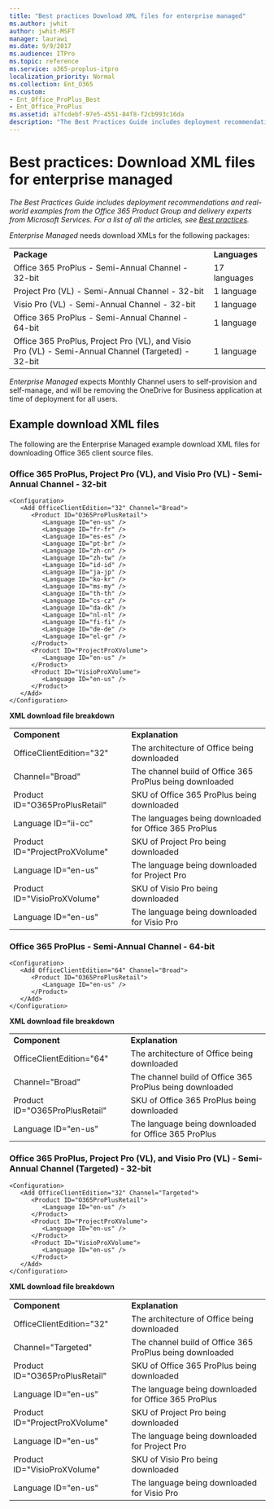 ```yaml
---
title: "Best practices Download XML files for enterprise managed"
ms.author: jwhit
author: jwhit-MSFT
manager: laurawi
ms.date: 9/9/2017
ms.audience: ITPro
ms.topic: reference
ms.service: o365-proplus-itpro
localization_priority: Normal
ms.collection: Ent_O365
ms.custom:
- Ent_Office_ProPlus_Best
- Ent_Office_ProPlus
ms.assetid: a7fcdebf-97e5-4551-84f8-f2cb993c16da
description: "The Best Practices Guide includes deployment recommendations and real-world examples from the Office 365 Product Group and delivery experts from Microsoft Services. For a list of all the articles, see Best practices."
---
```


# Best practices: Download XML files for enterprise managed

 *The Best Practices Guide includes deployment recommendations and real-world examples from the Office 365 Product Group and delivery experts from Microsoft Services. For a list of all the articles, see [Best practices](best-practices.md).* 
  
 *Enterprise Managed*  needs download XMLs for the following packages:
  
|||
|:-----|:-----|
|**Package** <br/> |**Languages** <br/> |
|Office 365 ProPlus - Semi-Annual Channel - 32-bit  <br/> |17 languages  <br/> |
|Project Pro (VL) - Semi-Annual Channel - 32-bit  <br/> |1 language  <br/> |
|Visio Pro (VL) - Semi-Annual Channel - 32-bit  <br/> |1 language  <br/> |
|Office 365 ProPlus - Semi-Annual Channel - 64-bit  <br/> |1 language  <br/> |
|Office 365 ProPlus, Project Pro (VL), and Visio Pro (VL) - Semi-Annual Channel (Targeted) - 32-bit  <br/> |1 language  <br/> |
   
 *Enterprise Managed*  expects Monthly Channel users to self-provision and self-manage, and will be removing the OneDrive for Business application at time of deployment for all users.
  
## Example download XML files

The following are the Enterprise Managed example download XML files for downloading Office 365 client source files.
  
### Office 365 ProPlus, Project Pro (VL), and Visio Pro (VL) - Semi-Annual Channel - 32-bit

```
<Configuration>
   <Add OfficeClientEdition="32" Channel="Broad">
      <Product ID="O365ProPlusRetail"> 
         <Language ID="en-us" />
         <Language ID="fr-fr" />
         <Language ID="es-es" />
         <Language ID="pt-br" />
         <Language ID="zh-cn" />
         <Language ID="zh-tw" />
         <Language ID="id-id" />
         <Language ID="ja-jp" />
         <Language ID="ko-kr" />
         <Language ID="ms-my" />
         <Language ID="th-th" />
         <Language ID="cs-cz" />
         <Language ID="da-dk" />
         <Language ID="nl-nl" />
         <Language ID="fi-fi" />
         <Language ID="de-de" />
         <Language ID="el-gr" />
      </Product>
      <Product ID="ProjectProXVolume">
         <Language ID="en-us" />
      </Product>
      <Product ID="VisioProXVolume">
         <Language ID="en-us" />
      </Product>
   </Add>
</Configuration> 
```

 **XML download file breakdown**
  
|||
|:-----|:-----|
|**Component** <br/> |**Explanation** <br/> |
|OfficeClientEdition="32"  <br/> |The architecture of Office being downloaded  <br/> |
|Channel="Broad"  <br/> |The channel build of Office 365 ProPlus being downloaded  <br/> |
|Product ID="O365ProPlusRetail"  <br/> |SKU of Office 365 ProPlus being downloaded  <br/> |
|Language ID="ii-cc"  <br/> |The languages being downloaded for Office 365 ProPlus  <br/> |
|Product ID="ProjectProXVolume"  <br/> |SKU of Project Pro being downloaded  <br/> |
|Language ID="en-us"  <br/> |The language being downloaded for Project Pro  <br/> |
|Product ID="VisioProXVolume"  <br/> |SKU of Visio Pro being downloaded  <br/> |
|Language ID="en-us"  <br/> |The language being downloaded for Visio Pro  <br/> |
   
### Office 365 ProPlus - Semi-Annual Channel - 64-bit

```
<Configuration>
   <Add OfficeClientEdition="64" Channel="Broad">
      <Product ID="O365ProPlusRetail">
         <Language ID="en-us" />
      </Product>
   </Add>
</Configuration> 
```

 **XML download file breakdown**
  
|||
|:-----|:-----|
|**Component** <br/> |**Explanation** <br/> |
|OfficeClientEdition="64"  <br/> |The architecture of Office being downloaded  <br/> |
|Channel="Broad"  <br/> |The channel build of Office 365 ProPlus being downloaded  <br/> |
|Product ID="O365ProPlusRetail"  <br/> |SKU of Office 365 ProPlus being downloaded  <br/> |
|Language ID="en-us"  <br/> |The language being downloaded for Office 365 ProPlus  <br/> |
   
### Office 365 ProPlus, Project Pro (VL), and Visio Pro (VL) - Semi-Annual Channel (Targeted) - 32-bit

```
<Configuration>
   <Add OfficeClientEdition="32" Channel="Targeted">
      <Product ID="O365ProPlusRetail">
         <Language ID="en-us" />
      </Product>
      <Product ID="ProjectProXVolume">
         <Language ID="en-us" />
      </Product>
      <Product ID="VisioProXVolume">
         <Language ID="en-us" />
      </Product>
   </Add>
</Configuration> 
```

 **XML download file breakdown**
  
|||
|:-----|:-----|
|**Component** <br/> |**Explanation** <br/> |
|OfficeClientEdition="32"  <br/> |The architecture of Office being downloaded  <br/> |
|Channel="Targeted"  <br/> |The channel build of Office 365 ProPlus being downloaded  <br/> |
|Product ID="O365ProPlusRetail"  <br/> |SKU of Office 365 ProPlus being downloaded  <br/> |
|Language ID="en-us"  <br/> |The language being downloaded for Office 365 ProPlus  <br/> |
|Product ID="ProjectProXVolume"  <br/> |SKU of Project Pro being downloaded  <br/> |
|Language ID="en-us"  <br/> |The language being downloaded for Project Pro  <br/> |
|Product ID="VisioProXVolume"  <br/> |SKU of Visio Pro being downloaded  <br/> |
|Language ID="en-us"  <br/> |The language being downloaded for Visio Pro  <br/> |
   

